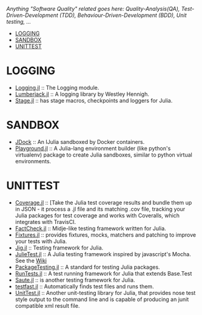 *Anything "Software Quality" related goes here: Quality-Analysis(QA), Test-Driven-Development (TDD), Behaviour-Driven-Development (BDD), Unit testing, ...*

* [LOGGING](#logging)
* [SANDBOX](#sandbox)
* [UNITTEST](#unittest)


# LOGGING
- [Logging.jl](https://github.com/kmsquire/Logging.jl) :: The Logging module.
- [Lumberjack.jl](https://github.com/forio/Lumberjack.jl) :: A logging library by Westley Hennigh.
- [Stage.jl](https://github.com/saltpork/Stage.jl) :: has stage macros, checkpoints and loggers for Julia.


# SANDBOX
- [JDock](https://github.com/amitmurthy/JDock) :: An IJulia sandboxed by Docker containers.
- [Playground.jl](https://github.com/Rory-Finnegan/Playground.jl) :: A Julia-lang environment builder (like python's virtualenv) package to create Julia sandboxes, similar to python virtual environments.


# UNITTEST 
- [Coverage.jl](https://github.com/IainNZ/Coverage.jl) :: [Take the Julia test coverage results and bundle them up in JSON - it process a .jl file and its matching .cov file, tracking your Julia packages for test coverage and works with Coveralls, which integrates with TravisCI.
- [FactCheck.jl](https://github.com/zachallaun/FactCheck.jl) :: Midje-like testing framework written for Julia.
- [Fixtures.jl](https://github.com/burrowsa/Fixtures.jl) :: provides fixtures, mocks, matchers and patching to improve your tests with Julia.
- [Jig.jl](https://github.com/milktrader/Jig.jl) :: Testing framework for Julia.
- [JulieTest.jl](https://github.com/arypurnomoz/JulieTest.jl) :: A Julia testing framework inspired by javascript's Mocha. See the [Wiki](https://github.com/arypurnomoz/JulieTest.jl/wiki)
- [PackageTesting.jl](https://github.com/johnmyleswhite/PackageTesting.jl) :: A standard for testing Julia packages.
- [RunTests.jl](https://github.com/burrowsa/RunTests.jl) :: A test running framework for Julia that extends Base.Test
- [Saute.jl](https://github.com/milktrader/Saute.jl) :: is another testing framework for Julia.
- [testfast.jl](https://github.com/Veraticus/testfast.jl) :: Automatically finds test files and runs them.
- [UnitTest.jl](https://github.com/analyzere/UnitTest.jl) :: Another unit-testing library for Julia, that provides nose test style output to the command line and is capable of producing an junit compatible xml result file.

